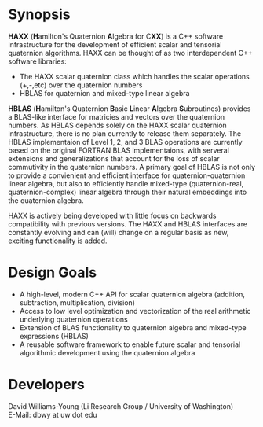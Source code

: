 
Synopsis
========
**HAXX** (**H**amilton's Quaternion **A**lgebra for C**XX**) is a C++ software
infrastructure for the development of efficient scalar and tensorial quaternion
algorithms. HAXX can be thought of as two interdependent C++ software
libraries:

* The HAXX scalar quaternion class which handles the scalar operations
  (+,-,etc) over the quaternion numbers
* HBLAS for quaternion and mixed-type linear algebra


**HBLAS** (**H**amilton's Quaternion **B**asic **L**inear **A**lgebra
**S**ubroutines) provides a BLAS-like interface for matricies and vectors over
the quaternion numbers. As HBLAS depends solely on the HAXX scalar quaternion
infrastructure, there is no plan currently to release them separately. The
HBLAS implementaion of Level 1, 2, and 3 BLAS operations are currently based on
the original FORTRAN BLAS implementaions, with serveral extensions and
generalizations that account for the loss of scalar commutivity in the
quaternion numbers. A primary goal of HBLAS is not only to provide a
convienient and efficient interface for quaternion-quaternion linear algebra, 
but also to efficiently handle mixed-type (quaternion-real, quaternion-complex)
linear algebra through their natural embeddings into the quaternion algebra.


HAXX is actively being developed with little focus on backwards compatibility
with previous versions. The HAXX and HBLAS interfaces are constantly evolving
and can (will) change on a regular basis as new, exciting functionality is
added.

Design Goals
============
* A high-level, modern C++ API for scalar quaternion algebra (addition,
  subtraction, multiplication, division)
* Access to low level optimization and vectorization of the real arithmetic
  underlying quaternion operations
* Extension of BLAS functionality to quaternion algebra and mixed-type
  expressions (HBLAS)
* A reusable software framework to enable future scalar and tensorial
  algorithmic development using the quaternion algebra

Developers
==========
David Williams-Young (Li Research Group / University of Washington) <br />
E-Mail: dbwy at uw dot edu

